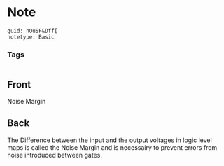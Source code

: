 # Note
```
guid: nOuSF&Dff[
notetype: Basic
```

### Tags
```
```

## Front
Noise Margin

## Back
The Difference between the input and the output voltages in logic level maps is called the Noise Margin and is necessairy to prevent errors from noise introduced between gates.
